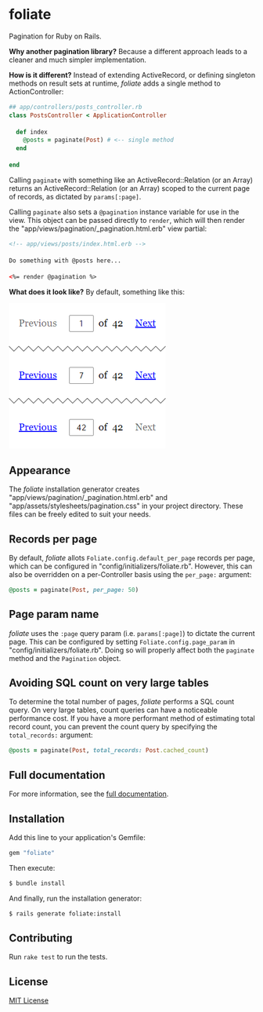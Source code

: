 # foliate

Pagination for Ruby on Rails.

**Why another pagination library?**  Because a different approach leads
to a cleaner and much simpler implementation.

**How is it different?**  Instead of extending ActiveRecord, or
defining singleton methods on result sets at runtime, *foliate* adds a
single method to ActionController:

```ruby
## app/controllers/posts_controller.rb
class PostsController < ApplicationController

  def index
    @posts = paginate(Post) # <-- single method
  end

end
```

Calling `paginate` with something like an ActiveRecord::Relation (or an
Array) returns an ActiveRecord::Relation (or an Array) scoped to the
current page of records, as dictated by `params[:page]`.

Calling `paginate` also sets a `@pagination` instance variable for use
in the view.  This object can be passed directly to `render`, which will
then render the "app/views/pagination/_pagination.html.erb" view
partial:

```html
<!-- app/views/posts/index.html.erb -->

Do something with @posts here...

<%= render @pagination %>
```

**What does it look like?**  By default, something like this:

<img src="screenshots/page_input.png" alt="page input pagination">


## Appearance

The *foliate* installation generator creates
"app/views/pagination/_pagination.html.erb" and
"app/assets/stylesheets/pagination.css" in your project directory.
These files can be freely edited to suit your needs.

## Records per page

By default, *foliate* allots `Foliate.config.default_per_page` records
per page, which can be configured in "config/initializers/foliate.rb".
However, this can also be overridden on a per-Controller basis using the
`per_page:` argument:

```ruby
@posts = paginate(Post, per_page: 50)
```

## Page param name

*foliate* uses the `:page` query param (i.e. `params[:page]`) to dictate
the current page.  This can be configured by setting
`Foliate.config.page_param` in "config/initializers/foliate.rb".  Doing
so will properly affect both the `paginate` method and the `Pagination`
object.

## Avoiding SQL count on very large tables

To determine the total number of pages, *foliate* performs a SQL count
query.  On very large tables, count queries can have a noticeable
performance cost.  If you have a more performant method of estimating
total record count, you can prevent the count query by specifying the
`total_records:` argument:

```ruby
@posts = paginate(Post, total_records: Post.cached_count)
```

## Full documentation

For more information, see the
[full documentation](http://www.rubydoc.info/gems/foliate/).


## Installation

Add this line to your application's Gemfile:

```ruby
gem "foliate"
```

Then execute:

```bash
$ bundle install
```

And finally, run the installation generator:

```bash
$ rails generate foliate:install
```


## Contributing

Run `rake test` to run the tests.


## License

[MIT License](https://opensource.org/licenses/MIT)
